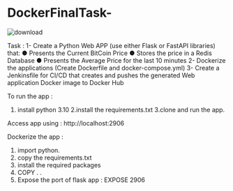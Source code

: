 # DockerFinalTask-

![download](https://user-images.githubusercontent.com/66691418/202922652-9483dbf0-a059-4f29-bdcd-679fa7880cf6.png)

Task : 
1- Create a Python Web APP (use either Flask or FastAPI libraries) that:
● Presents the Current BitCoin Price
● Stores the price in a Redis Database
● Presents the Average Price for the last 10 minutes
2- Dockerize the applications (Create Dockerfile and docker-compose.yml)
3- Create a Jenkinsfile for CI/CD that creates and pushes the generated Web application
Docker image to Docker Hub

To run the app :  
1. install python 3.10
2.install the requirements.txt
3.clone and run the app.

Access app using : http://localhost:2906


Dockerize the app : 
1. import python.
2. copy the requirements.txt 
3. install the required packages
4. COPY . . 
5. Expose the port of flask app : EXPOSE 2906 
